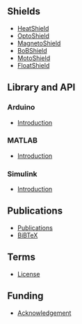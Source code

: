 ## Shields
* [HeatShield][heat]
* [OptoShield][opto]
* [MagnetoShield][magneto]
* [BoBShield][bob]
* [MotoShield][moto]
* [FloatShield][float]

## Library and API
### Arduino
* [Introduction][commonArduino]
### MATLAB
* [Introduction][introMATLAB]
### Simulink
* [Introduction][introSimulink]

## Publications
* [Publications][publications]
* [BiBTeX][bibtex]

## Terms
* [License][license]

## Funding
* [Acknowledgement][acknowledgement]

[home]: https://github.com/gergelytakacs/AutomationShield/wiki
[bibtex]: https://github.com/gergelytakacs/AutomationShield/wiki/BibTeX

[commonArduino]: https://github.com/gergelytakacs/AutomationShield/wiki/Common-functions
[introMatlab]:  https://github.com/gergelytakacs/AutomationShield/wiki/Common-functions
[introSimulink]: https://github.com/gergelytakacs/AutomationShield/wiki/Common-functions

[float]: https://github.com/gergelytakacs/AutomationShield/wiki/FloatShield
[heat]: https://github.com/gergelytakacs/AutomationShield/wiki/HeatShield
[magneto]: https://github.com/gergelytakacs/AutomationShield/wiki/MagnetoShield
[moto]: https://github.com/gergelytakacs/AutomationShield/wiki/MotoShield
[opto]: https://github.com/gergelytakacs/AutomationShield/wiki/OptoShield
[bob]: https://github.com/gergelytakacs/AutomationShield/wiki/BoBShield
[publications]: https://github.com/gergelytakacs/AutomationShield/wiki/Publications
[license]: https://creativecommons.org/licenses/by-nc/4.0/
[acknowledgement]: https://github.com/gergelytakacs/AutomationShield/wiki/Funding